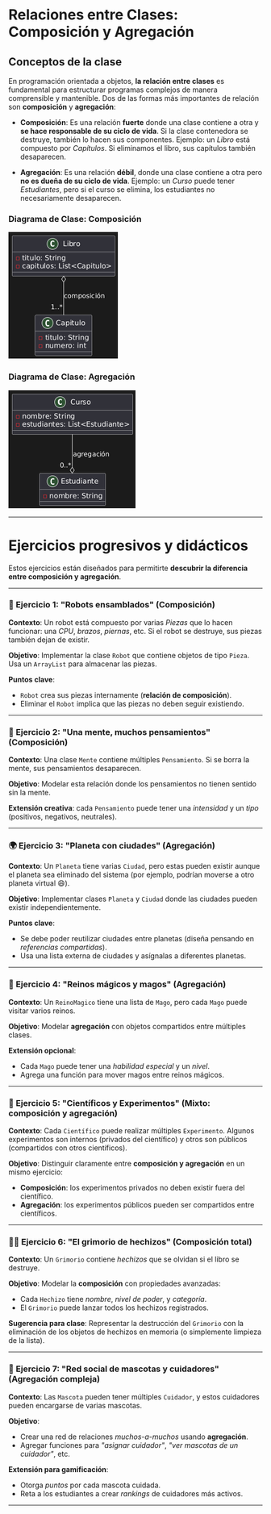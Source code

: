 # Relaciones entre Clases: Composición y Agregación

## Conceptos de la clase

En programación orientada a objetos, **la relación entre clases** es fundamental para estructurar programas complejos de manera comprensible y mantenible. Dos de las formas más importantes de relación son **composición** y **agregación**:

- **Composición**: Es una relación **fuerte** donde una clase contiene a otra y **se hace responsable de su ciclo de vida**. Si la clase contenedora se destruye, también lo hacen sus componentes. Ejemplo: un *Libro* está compuesto por *Capítulos*. Si eliminamos el libro, sus capítulos también desaparecen.

- **Agregación**: Es una relación **débil**, donde una clase contiene a otra pero **no es dueña de su ciclo de vida**. Ejemplo: un *Curso* puede tener *Estudiantes*, pero si el curso se elimina, los estudiantes no necesariamente desaparecen.

### Diagrama de Clase: Composición
![Diagrama 1](./diagramas/diagrama1.png)



### Diagrama de Clase: Agregación
![Diagrama 2](./diagramas/diagrama2.png)

---
# Ejercicios progresivos y didácticos

Estos ejercicios están diseñados para permitirte **descubrir la diferencia entre composición y agregación**.

---

### 🧩 Ejercicio 1: "Robots ensamblados" (Composición)

**Contexto**: Un robot está compuesto por varias *Piezas* que lo hacen funcionar: una *CPU*, *brazos*, *piernas*, etc. Si el robot se destruye, sus piezas también dejan de existir.

**Objetivo**: Implementar la clase `Robot` que contiene objetos de tipo `Pieza`. Usa un `ArrayList` para almacenar las piezas.

**Puntos clave**:
- `Robot` crea sus piezas internamente (**relación de composición**).
- Eliminar el `Robot` implica que las piezas no deben seguir existiendo.

---

### 🧠 Ejercicio 2: "Una mente, muchos pensamientos" (Composición)

**Contexto**: Una clase `Mente` contiene múltiples `Pensamiento`. Si se borra la mente, sus pensamientos desaparecen.

**Objetivo**: Modelar esta relación donde los pensamientos no tienen sentido sin la mente.

**Extensión creativa**: cada `Pensamiento` puede tener una *intensidad* y un *tipo* (positivos, negativos, neutrales).

---

### 🌍 Ejercicio 3: "Planeta con ciudades" (Agregación)

**Contexto**: Un `Planeta` tiene varias `Ciudad`, pero estas pueden existir aunque el planeta sea eliminado del sistema (por ejemplo, podrían moverse a otro planeta virtual 😄).

**Objetivo**: Implementar clases `Planeta` y `Ciudad` donde las ciudades pueden existir independientemente.

**Puntos clave**:
- Se debe poder reutilizar ciudades entre planetas (diseña pensando en *referencias compartidas*).
- Usa una lista externa de ciudades y asígnalas a diferentes planetas.

---

### 🏰 Ejercicio 4: "Reinos mágicos y magos" (Agregación)

**Contexto**: Un `ReinoMagico` tiene una lista de `Mago`, pero cada `Mago` puede visitar varios reinos.

**Objetivo**: Modelar **agregación** con objetos compartidos entre múltiples clases.

**Extensión opcional**:
- Cada `Mago` puede tener una *habilidad especial* y un *nivel*.
- Agrega una función para mover magos entre reinos mágicos.

---

### 🧪 Ejercicio 5: "Científicos y Experimentos" (Mixto: composición y agregación)

**Contexto**: Cada `Científico` puede realizar múltiples `Experimento`. Algunos experimentos son internos (privados del científico) y otros son públicos (compartidos con otros científicos).

**Objetivo**: Distinguir claramente entre **composición y agregación** en un mismo ejercicio:

- **Composición**: los experimentos privados no deben existir fuera del científico.
- **Agregación**: los experimentos públicos pueden ser compartidos entre científicos.

---

### 🧙‍♂️ Ejercicio 6: "El grimorio de hechizos" (Composición total)

**Contexto**: Un `Grimorio` contiene *hechizos* que se olvidan si el libro se destruye.

**Objetivo**: Modelar la **composición** con propiedades avanzadas:

- Cada `Hechizo` tiene *nombre*, *nivel de poder*, y *categoría*.
- El `Grimorio` puede lanzar todos los hechizos registrados.

**Sugerencia para clase**: Representar la destrucción del `Grimorio` con la eliminación de los objetos de hechizos en memoria (o simplemente limpieza de la lista).

---

### 🔗 Ejercicio 7: "Red social de mascotas y cuidadores" (Agregación compleja)

**Contexto**: Las `Mascota` pueden tener múltiples `Cuidador`, y estos cuidadores pueden encargarse de varias mascotas.

**Objetivo**:
- Crear una red de relaciones *muchos-a-muchos* usando **agregación**.
- Agregar funciones para *"asignar cuidador"*, *"ver mascotas de un cuidador"*, etc.

**Extensión para gamificación**:
- Otorga *puntos* por cada mascota cuidada.
- Reta a los estudiantes a crear *rankings* de cuidadores más activos.

---

